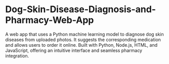 # Dog-Skin-Disease-Diagnosis-and-Pharmacy-Web-App
A web app that uses a Python machine learning model to diagnose dog skin diseases from uploaded photos. It suggests the corresponding medication and allows users to order it online. Built with Python, Node.js, HTML, and JavaScript, offering an intuitive interface and seamless pharmacy integration.
